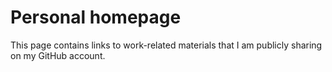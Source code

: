 # Personal homepage

This page contains links to work-related materials that I am publicly sharing on my GitHub account.
